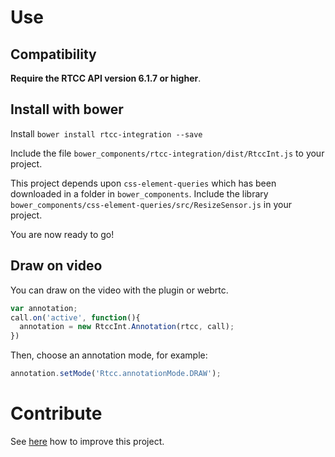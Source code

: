 # Use 

## Compatibility

**Require the RTCC API version 6.1.7 or higher**.

## Install with bower

Install `bower install rtcc-integration --save`

Include the file `bower_components/rtcc-integration/dist/RtccInt.js` to your project.

This project depends upon `css-element-queries` which has been downloaded in a folder in `bower_components`.
Include the library `bower_components/css-element-queries/src/ResizeSensor.js` in your project.

You are now ready to go!

## Draw on video

You can draw on the video with the plugin or webrtc.

```javascript
var annotation;
call.on('active', function(){
  annotation = new RtccInt.Annotation(rtcc, call);
})
```

Then, choose an annotation mode, for example:

```javascript
annotation.setMode('Rtcc.annotationMode.DRAW');
```

# Contribute

See [here](contribute.md) how to improve this project.